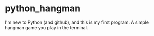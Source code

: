 # python_hangman
I'm new to Python (and github), and this is my first program. A simple hangman game you play in the terminal.
